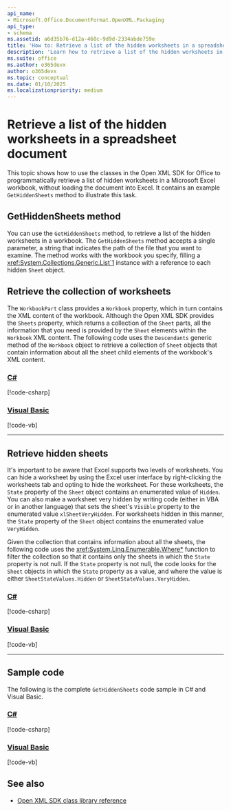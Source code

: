 ```yaml
---
api_name:
- Microsoft.Office.DocumentFormat.OpenXML.Packaging
api_type:
- schema
ms.assetid: a6d35b76-d12a-460c-9d9d-2334abde759e
title: 'How to: Retrieve a list of the hidden worksheets in a spreadsheet document'
description: 'Learn how to retrieve a list of the hidden worksheets in a spreadsheet document using the Open XML SDK.'
ms.suite: office
ms.author: o365devx
author: o365devx
ms.topic: conceptual
ms.date: 01/10/2025
ms.localizationpriority: medium
---
```


# Retrieve a list of the hidden worksheets in a spreadsheet document

This topic shows how to use the classes in the Open XML SDK for Office to programmatically retrieve a list of hidden worksheets in a Microsoft Excel workbook, without loading the document into Excel. It contains an example `GetHiddenSheets` method to illustrate this task.

## GetHiddenSheets method

You can use the `GetHiddenSheets` method, to retrieve a list of the hidden worksheets in a workbook. The `GetHiddenSheets` method accepts a single parameter, a string that indicates the path of the file that you want to examine. The method works with the workbook you specify, filling a <xref:System.Collections.Generic.List`1> instance with a reference to each hidden `Sheet` object.

## Retrieve the collection of worksheets

The `WorkbookPart` class provides a `Workbook` property, which in turn contains the XML content of the workbook. Although the Open XML SDK provides the `Sheets` property, which returns a collection of the `Sheet` parts, all the information that you need is provided by the `Sheet` elements within the `Workbook` XML content.
The following code uses the `Descendants` generic method of the `Workbook` object to retrieve a collection of `Sheet` objects that contain information about all the sheet child elements of the workbook's XML content.

### [C#](#tab/cs-4)
[!code-csharp[](../../samples/spreadsheet/retrieve_a_list_of_the_hidden_worksheets/cs/Program.cs#snippet1)]

### [Visual Basic](#tab/vb-4)
[!code-vb[](../../samples/spreadsheet/retrieve_a_list_of_the_hidden_worksheets/vb/Program.vb#snippet1)]
***

## Retrieve hidden sheets

It's important to be aware that Excel supports two levels of worksheets. You can hide a worksheet by using the Excel user interface by right-clicking the worksheets tab and opting to hide the worksheet.
For these worksheets, the `State` property of the `Sheet` object contains an enumerated value of `Hidden`. You can also make a worksheet very hidden by writing code (either in VBA or in another language) that sets the sheet's `Visible` property to the enumerated value `xlSheetVeryHidden`. For worksheets hidden in this manner, the `State` property of the `Sheet` object contains the enumerated value `VeryHidden`.

Given the collection that contains information about all the sheets, the following code uses the <xref:System.Linq.Enumerable.Where*> function to filter the collection so that it contains only the sheets in which the `State` property is not null. If the `State` property is not null, the code looks for the `Sheet` objects in which the `State` property as a value, and where the value is either `SheetStateValues.Hidden` or `SheetStateValues.VeryHidden`.

### [C#](#tab/cs-5)
[!code-csharp[](../../samples/spreadsheet/retrieve_a_list_of_the_hidden_worksheets/cs/Program.cs#snippet2)]

### [Visual Basic](#tab/vb-5)
[!code-vb[](../../samples/spreadsheet/retrieve_a_list_of_the_hidden_worksheets/vb/Program.vb#snippet2)]
***

## Sample code

The following is the complete `GetHiddenSheets` code sample in C\# and Visual Basic.

### [C#](#tab/cs)
[!code-csharp[](../../samples/spreadsheet/retrieve_a_list_of_the_hidden_worksheets/cs/Program.cs#snippet0)]

### [Visual Basic](#tab/vb)
[!code-vb[](../../samples/spreadsheet/retrieve_a_list_of_the_hidden_worksheets/vb/Program.vb#snippet0)]

## See also

- [Open XML SDK class library reference](/office/open-xml/open-xml-sdk)
